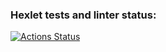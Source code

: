 ### Hexlet tests and linter status:
[![Actions Status](https://github.com/sayat-a/python-project-52/actions/workflows/hexlet-check.yml/badge.svg)](https://github.com/sayat-a/python-project-52/actions)